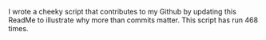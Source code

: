 I wrote a cheeky script that contributes to my Github by updating this ReadMe to illustrate why more than commits matter. This script has run 468 times.